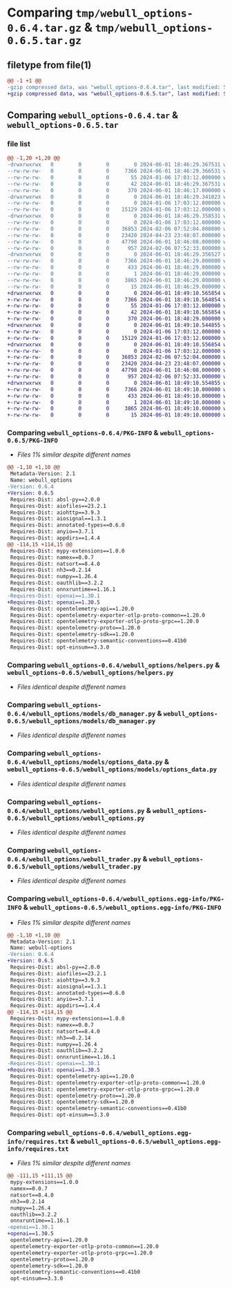 # Comparing `tmp/webull_options-0.6.4.tar.gz` & `tmp/webull_options-0.6.5.tar.gz`

## filetype from file(1)

```diff
@@ -1 +1 @@
-gzip compressed data, was "webull_options-0.6.4.tar", last modified: Sat Jun  1 18:46:29 2024, max compression
+gzip compressed data, was "webull_options-0.6.5.tar", last modified: Sat Jun  1 18:49:10 2024, max compression
```

## Comparing `webull_options-0.6.4.tar` & `webull_options-0.6.5.tar`

### file list

```diff
@@ -1,20 +1,20 @@
-drwxrwxrwx   0        0        0        0 2024-06-01 18:46:29.367531 webull_options-0.6.4/
--rw-rw-rw-   0        0        0     7366 2024-06-01 18:46:29.366531 webull_options-0.6.4/PKG-INFO
--rw-rw-rw-   0        0        0       55 2024-01-06 17:03:12.000000 webull_options-0.6.4/README.md
--rw-rw-rw-   0        0        0       42 2024-06-01 18:46:29.367531 webull_options-0.6.4/setup.cfg
--rw-rw-rw-   0        0        0      370 2024-06-01 18:46:17.000000 webull_options-0.6.4/setup.py
-drwxrwxrwx   0        0        0        0 2024-06-01 18:46:29.341023 webull_options-0.6.4/webull_options/
--rw-rw-rw-   0        0        0        0 2024-01-06 17:03:12.000000 webull_options-0.6.4/webull_options/__init__.py
--rw-rw-rw-   0        0        0    15129 2024-01-06 17:03:12.000000 webull_options-0.6.4/webull_options/helpers.py
-drwxrwxrwx   0        0        0        0 2024-06-01 18:46:29.358531 webull_options-0.6.4/webull_options/models/
--rw-rw-rw-   0        0        0        0 2024-01-06 17:03:12.000000 webull_options-0.6.4/webull_options/models/__init__.py
--rw-rw-rw-   0        0        0    36853 2024-02-06 07:52:04.000000 webull_options-0.6.4/webull_options/models/db_manager.py
--rw-rw-rw-   0        0        0    23420 2024-04-23 23:48:07.000000 webull_options-0.6.4/webull_options/models/options_data.py
--rw-rw-rw-   0        0        0    47798 2024-06-01 18:46:08.000000 webull_options-0.6.4/webull_options/webull_options.py
--rw-rw-rw-   0        0        0      957 2024-02-06 07:52:33.000000 webull_options-0.6.4/webull_options/webull_trader.py
-drwxrwxrwx   0        0        0        0 2024-06-01 18:46:29.356527 webull_options-0.6.4/webull_options.egg-info/
--rw-rw-rw-   0        0        0     7366 2024-06-01 18:46:29.000000 webull_options-0.6.4/webull_options.egg-info/PKG-INFO
--rw-rw-rw-   0        0        0      433 2024-06-01 18:46:29.000000 webull_options-0.6.4/webull_options.egg-info/SOURCES.txt
--rw-rw-rw-   0        0        0        1 2024-06-01 18:46:29.000000 webull_options-0.6.4/webull_options.egg-info/dependency_links.txt
--rw-rw-rw-   0        0        0     3865 2024-06-01 18:46:29.000000 webull_options-0.6.4/webull_options.egg-info/requires.txt
--rw-rw-rw-   0        0        0       15 2024-06-01 18:46:29.000000 webull_options-0.6.4/webull_options.egg-info/top_level.txt
+drwxrwxrwx   0        0        0        0 2024-06-01 18:49:10.565854 webull_options-0.6.5/
+-rw-rw-rw-   0        0        0     7366 2024-06-01 18:49:10.564854 webull_options-0.6.5/PKG-INFO
+-rw-rw-rw-   0        0        0       55 2024-01-06 17:03:12.000000 webull_options-0.6.5/README.md
+-rw-rw-rw-   0        0        0       42 2024-06-01 18:49:10.565854 webull_options-0.6.5/setup.cfg
+-rw-rw-rw-   0        0        0      370 2024-06-01 18:48:29.000000 webull_options-0.6.5/setup.py
+drwxrwxrwx   0        0        0        0 2024-06-01 18:49:10.544855 webull_options-0.6.5/webull_options/
+-rw-rw-rw-   0        0        0        0 2024-01-06 17:03:12.000000 webull_options-0.6.5/webull_options/__init__.py
+-rw-rw-rw-   0        0        0    15129 2024-01-06 17:03:12.000000 webull_options-0.6.5/webull_options/helpers.py
+drwxrwxrwx   0        0        0        0 2024-06-01 18:49:10.556854 webull_options-0.6.5/webull_options/models/
+-rw-rw-rw-   0        0        0        0 2024-01-06 17:03:12.000000 webull_options-0.6.5/webull_options/models/__init__.py
+-rw-rw-rw-   0        0        0    36853 2024-02-06 07:52:04.000000 webull_options-0.6.5/webull_options/models/db_manager.py
+-rw-rw-rw-   0        0        0    23420 2024-04-23 23:48:07.000000 webull_options-0.6.5/webull_options/models/options_data.py
+-rw-rw-rw-   0        0        0    47798 2024-06-01 18:46:08.000000 webull_options-0.6.5/webull_options/webull_options.py
+-rw-rw-rw-   0        0        0      957 2024-02-06 07:52:33.000000 webull_options-0.6.5/webull_options/webull_trader.py
+drwxrwxrwx   0        0        0        0 2024-06-01 18:49:10.554855 webull_options-0.6.5/webull_options.egg-info/
+-rw-rw-rw-   0        0        0     7366 2024-06-01 18:49:10.000000 webull_options-0.6.5/webull_options.egg-info/PKG-INFO
+-rw-rw-rw-   0        0        0      433 2024-06-01 18:49:10.000000 webull_options-0.6.5/webull_options.egg-info/SOURCES.txt
+-rw-rw-rw-   0        0        0        1 2024-06-01 18:49:10.000000 webull_options-0.6.5/webull_options.egg-info/dependency_links.txt
+-rw-rw-rw-   0        0        0     3865 2024-06-01 18:49:10.000000 webull_options-0.6.5/webull_options.egg-info/requires.txt
+-rw-rw-rw-   0        0        0       15 2024-06-01 18:49:10.000000 webull_options-0.6.5/webull_options.egg-info/top_level.txt
```

### Comparing `webull_options-0.6.4/PKG-INFO` & `webull_options-0.6.5/PKG-INFO`

 * *Files 1% similar despite different names*

```diff
@@ -1,10 +1,10 @@
 Metadata-Version: 2.1
 Name: webull_options
-Version: 0.6.4
+Version: 0.6.5
 Requires-Dist: absl-py==2.0.0
 Requires-Dist: aiofiles==23.2.1
 Requires-Dist: aiohttp==3.9.3
 Requires-Dist: aiosignal==1.3.1
 Requires-Dist: annotated-types==0.6.0
 Requires-Dist: anyio==3.7.1
 Requires-Dist: appdirs==1.4.4
@@ -114,15 +114,15 @@
 Requires-Dist: mypy-extensions==1.0.0
 Requires-Dist: namex==0.0.7
 Requires-Dist: natsort==8.4.0
 Requires-Dist: nh3==0.2.14
 Requires-Dist: numpy==1.26.4
 Requires-Dist: oauthlib==3.2.2
 Requires-Dist: onnxruntime==1.16.1
-Requires-Dist: openai==1.30.1
+Requires-Dist: openai==1.30.5
 Requires-Dist: opentelemetry-api==1.20.0
 Requires-Dist: opentelemetry-exporter-otlp-proto-common==1.20.0
 Requires-Dist: opentelemetry-exporter-otlp-proto-grpc==1.20.0
 Requires-Dist: opentelemetry-proto==1.20.0
 Requires-Dist: opentelemetry-sdk==1.20.0
 Requires-Dist: opentelemetry-semantic-conventions==0.41b0
 Requires-Dist: opt-einsum==3.3.0
```

### Comparing `webull_options-0.6.4/webull_options/helpers.py` & `webull_options-0.6.5/webull_options/helpers.py`

 * *Files identical despite different names*

### Comparing `webull_options-0.6.4/webull_options/models/db_manager.py` & `webull_options-0.6.5/webull_options/models/db_manager.py`

 * *Files identical despite different names*

### Comparing `webull_options-0.6.4/webull_options/models/options_data.py` & `webull_options-0.6.5/webull_options/models/options_data.py`

 * *Files identical despite different names*

### Comparing `webull_options-0.6.4/webull_options/webull_options.py` & `webull_options-0.6.5/webull_options/webull_options.py`

 * *Files identical despite different names*

### Comparing `webull_options-0.6.4/webull_options/webull_trader.py` & `webull_options-0.6.5/webull_options/webull_trader.py`

 * *Files identical despite different names*

### Comparing `webull_options-0.6.4/webull_options.egg-info/PKG-INFO` & `webull_options-0.6.5/webull_options.egg-info/PKG-INFO`

 * *Files 1% similar despite different names*

```diff
@@ -1,10 +1,10 @@
 Metadata-Version: 2.1
 Name: webull-options
-Version: 0.6.4
+Version: 0.6.5
 Requires-Dist: absl-py==2.0.0
 Requires-Dist: aiofiles==23.2.1
 Requires-Dist: aiohttp==3.9.3
 Requires-Dist: aiosignal==1.3.1
 Requires-Dist: annotated-types==0.6.0
 Requires-Dist: anyio==3.7.1
 Requires-Dist: appdirs==1.4.4
@@ -114,15 +114,15 @@
 Requires-Dist: mypy-extensions==1.0.0
 Requires-Dist: namex==0.0.7
 Requires-Dist: natsort==8.4.0
 Requires-Dist: nh3==0.2.14
 Requires-Dist: numpy==1.26.4
 Requires-Dist: oauthlib==3.2.2
 Requires-Dist: onnxruntime==1.16.1
-Requires-Dist: openai==1.30.1
+Requires-Dist: openai==1.30.5
 Requires-Dist: opentelemetry-api==1.20.0
 Requires-Dist: opentelemetry-exporter-otlp-proto-common==1.20.0
 Requires-Dist: opentelemetry-exporter-otlp-proto-grpc==1.20.0
 Requires-Dist: opentelemetry-proto==1.20.0
 Requires-Dist: opentelemetry-sdk==1.20.0
 Requires-Dist: opentelemetry-semantic-conventions==0.41b0
 Requires-Dist: opt-einsum==3.3.0
```

### Comparing `webull_options-0.6.4/webull_options.egg-info/requires.txt` & `webull_options-0.6.5/webull_options.egg-info/requires.txt`

 * *Files 1% similar despite different names*

```diff
@@ -111,15 +111,15 @@
 mypy-extensions==1.0.0
 namex==0.0.7
 natsort==8.4.0
 nh3==0.2.14
 numpy==1.26.4
 oauthlib==3.2.2
 onnxruntime==1.16.1
-openai==1.30.1
+openai==1.30.5
 opentelemetry-api==1.20.0
 opentelemetry-exporter-otlp-proto-common==1.20.0
 opentelemetry-exporter-otlp-proto-grpc==1.20.0
 opentelemetry-proto==1.20.0
 opentelemetry-sdk==1.20.0
 opentelemetry-semantic-conventions==0.41b0
 opt-einsum==3.3.0
```

